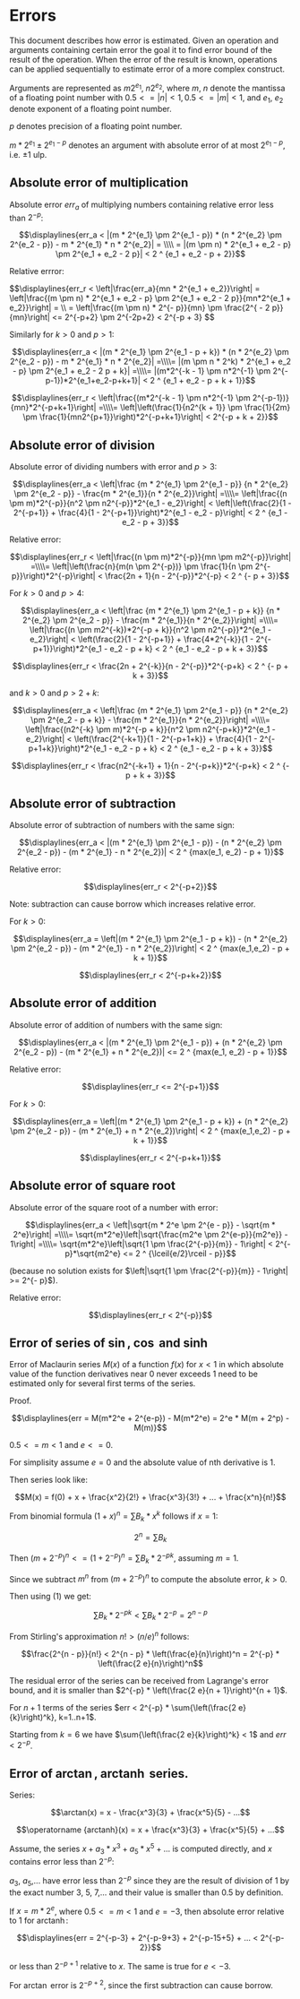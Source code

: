 # Errors

This document describes how error is estimated. Given an operation and arguments containing certain error the goal it to find error bound of the result of the operation. When the error of the result is known, operations can be applied sequentially to estimate error of a more complex construct.

Arguments are represented as $m2^{e_1}$, $n2^{e_2}$, where $m$, $n$ denote the mantissa of a floating point number with $0.5 <= |n| < 1, 0.5 <= |m| < 1$, and $e_1$, $e_2$ denote exponent of a floating point number.

$p$ denotes precision of a floating point number.

$m * 2^{e_1} \pm 2^{e_1 - p}$ denotes an argument with absolute error of at most $2^{e_1-p}$, i.e. $\pm1$ ulp.

## Absolute error of multiplication

Absolute error $err_a$ of multiplying numbers containing relative error less than $2^{-p}$:

$$\displaylines{err_a < |(m * 2^{e_1} \pm 2^{e_1 - p}) * (n * 2^{e_2} \pm 2^{e_2 - p}) - m * 2^{e_1} * n * 2^{e_2}| = \\\\ = |(m \pm n) * 2^{e_1 + e_2 - p} \pm 2^{e_1 + e_2 - 2 p}| < 2 ^ {e_1 + e_2 - p + 2}}$$

Relative errror:

$$\displaylines{err_r < \left|\frac{err_a}{mn * 2^{e_1 + e_2}}\right| = \left|\frac{(m \pm n) * 2^{e_1 + e_2 - p} \pm 2^{e_1 + e_2 - 2 p}}{mn*2^{e_1 + e_2}}\right| = \\\\ = \left|\frac{(m \pm n) * 2^{- p}}{mn} \pm \frac{2^{ - 2 p}}{mn}\right| <= 2^{-p+2} \pm 2^{-2p+2} < 2^{-p + 3} $$

Similarly for $k > 0$ and $p > 1$:

$$\displaylines{err_a < |(m * 2^{e_1} \pm 2^{e_1 - p + k}) * (n * 2^{e_2} \pm 2^{e_2 - p}) - m * 2^{e_1} * n * 2^{e_2}| =\\\\= |(m \pm n * 2^k) * 2^{e_1 + e_2 - p} \pm 2^{e_1 + e_2 - 2 p + k}| =\\\\= |(m*2^{-k - 1} \pm n*2^{-1} \pm 2^{-p-1})*2^{e_1+e_2-p+k+1}| < 2 ^ {e_1 + e_2 - p + k + 1}}$$

$$\displaylines{err_r < \left|\frac{(m*2^{-k - 1} \pm n*2^{-1} \pm 2^{-p-1})}{mn}*2^{-p+k+1}\right| =\\\\= \left|\left(\frac{1}{n2^{k + 1}} \pm \frac{1}{2m} \pm \frac{1}{mn2^{p+1}}\right)*2^{-p+k+1}\right| < 2^{-p + k + 2}}$$


## Absolute error of division

Absolute error of dividing numbers with error and $p > 3$:

$$\displaylines{err_a < \left|\frac {m * 2^{e_1} \pm 2^{e_1 - p}} {n * 2^{e_2} \pm 2^{e_2 - p}} - \frac{m * 2^{e_1}}{n * 2^{e_2}}\right| =\\\\= \left|\frac{(n \pm m)*2^{-p}}{n^2 \pm n2^{-p}}*2^{e_1 - e_2}\right| < \left|\left(\frac{2}{1 - 2^{-p+1}} + \frac{4}{1 - 2^{-p+1}}\right)*2^{e_1 - e_2 - p}\right| < 2 ^ {e_1 - e_2 - p + 3}}$$

Relative error:

$$\displaylines{err_r < \left|\frac{(n \pm m)*2^{-p}}{mn \pm m2^{-p}}\right| =\\\\= \left|\left(\frac{n}{m(n \pm 2^{-p})} \pm \frac{1}{n \pm 2^{-p}}\right)*2^{-p}\right| < \frac{2n + 1}{n - 2^{-p}}*2^{-p} < 2 ^ {- p + 3}}$$


For $k > 0$ and $p > 4$:

$$\displaylines{err_a < \left|\frac {m * 2^{e_1} \pm 2^{e_1 - p + k}} {n * 2^{e_2} \pm 2^{e_2 - p}} - \frac{m * 2^{e_1}}{n * 2^{e_2}}\right| =\\\\= \left|\frac{(n \pm m2^{-k})*2^{-p + k}}{n^2 \pm n2^{-p}}*2^{e_1 - e_2}\right| < \left(\frac{2}{1 - 2^{-p+1}} + \frac{4*2^{-k}}{1 - 2^{-p+1}}\right)*2^{e_1 - e_2 - p + k} < 2 ^ {e_1 - e_2 - p + k + 3}}$$

$$\displaylines{err_r < \frac{2n + 2^{-k}}{n - 2^{-p}}*2^{-p+k} < 2 ^ {- p + k + 3}}$$

and $k > 0$ and $p > 2 + k$:

$$\displaylines{err_a < \left|\frac {m * 2^{e_1} \pm 2^{e_1 - p}} {n * 2^{e_2} \pm 2^{e_2 - p + k}} - \frac{m * 2^{e_1}}{n * 2^{e_2}}\right| =\\\\= \left|\frac{(n2^{-k} \pm m)*2^{-p + k}}{n^2 \pm n2^{-p+k}}*2^{e_1 - e_2}\right| < \left(\frac{2^{-k+1}}{1 - 2^{-p+1+k}} + \frac{4}{1 - 2^{-p+1+k}}\right)*2^{e_1 - e_2 - p + k} < 2 ^ {e_1 - e_2 - p + k + 3}}$$

$$\displaylines{err_r < \frac{n2^{-k+1} + 1}{n - 2^{-p+k}}*2^{-p+k} < 2 ^ {- p + k + 3}}$$

## Absolute error of subtraction

Absolute error of subtraction of numbers with the same sign:

$$\displaylines{err_a < |(m * 2^{e_1} \pm 2^{e_1 - p}) - (n * 2^{e_2} \pm 2^{e_2 - p}) - (m * 2^{e_1} - n * 2^{e_2})| < 2 ^ {max(e_1, e_2) - p + 1}}$$

Relative error:

$$\displaylines{err_r < 2^{-p+2}}$$

Note: subtraction can cause borrow which increases relative error.

For $k > 0$:

$$\displaylines{err_a = \left|(m * 2^{e_1} \pm 2^{e_1 - p + k}) - (n * 2^{e_2} \pm 2^{e_2 - p}) - (m * 2^{e_1} - n * 2^{e_2})\right| < 2 ^ {max(e_1,e_2) - p + k + 1}}$$

$$\displaylines{err_r < 2^{-p+k+2}}$$

## Absolute error of addition

Absolute error of addition of numbers with the same sign:

$$\displaylines{err_a < |(m * 2^{e_1} \pm 2^{e_1 - p}) + (n * 2^{e_2} \pm 2^{e_2 - p}) - (m * 2^{e_1} + n * 2^{e_2})| <= 2 ^ {max(e_1, e_2) - p + 1}}$$

Relative error:

$$\displaylines{err_r <= 2^{-p+1}}$$

For $k > 0$:

$$\displaylines{err_a = \left|(m * 2^{e_1} \pm 2^{e_1 - p + k}) + (n * 2^{e_2} \pm 2^{e_2 - p}) - (m * 2^{e_1} + n * 2^{e_2})\right| < 2 ^ {max(e_1,e_2) - p + k + 1}}$$

$$\displaylines{err_r < 2^{-p+k+1}}$$


## Absolute error of square root

Absolute error of the square root of a number with error:

$$\displaylines{err_a < \left|\sqrt{m * 2^e \pm 2^{e - p}} - \sqrt{m * 2^e}\right| =\\\\= \sqrt{m*2^e}\left|\sqrt{\frac{m2^e \pm 2^{e-p}}{m2^e}} - 1\right| =\\\\= \sqrt{m*2^e}\left|\sqrt{1 \pm \frac{2^{-p}}{m}} - 1\right| < 2^{- p}*\sqrt{m2^e} <= 2 ^ {\lceil{e/2}\rceil - p}}$$

(because no solution exists for $\left|\sqrt{1 \pm \frac{2^{-p}}{m}} - 1\right| >= 2^{- p}$).

Relative error:

$$\displaylines{err_r < 2^{-p}}$$

## Error of series of $\sin$, $\cos$ and $\sinh$

Error of Maclaurin series $M(x)$ of a function $f(x)$ for $x < 1$ in which absolute value of the function derivatives near 0 never exceeds 1 need to be estimated only for several first terms of the series.

Proof.

$$\displaylines{err = M(m*2^e + 2^{e-p}) - M(m*2^e) = 2^e * M(m + 2^p) - M(m)}$$

$0.5 <= m < 1$ and $e <= 0$.

For simplisity assume $e = 0$ and the absolute value of nth derivative is 1.

Then series look like:

$$M(x) = f(0) + x + \frac{x^2}{2!} + \frac{x^3}{3!} + ... + \frac{x^n}{n!}$$

From binomial formula $(1 + x)^n = \sum{B_k * x^k}$ follows if $x = 1$:

$$2^n = \sum{B_k}\tag{1}$$

Then $(m + 2^{-p})^n <= (1 + 2^{-p})^n = \sum{B_k * 2^{-p k}}$, assuming $m = 1$.

Since we subtract $m^n$ from $(m + 2^{-p})^n$ to compute the absolute error, $k > 0$.

Then using (1) we get:

$$\sum{B_k * 2^{-p k}} < \sum{B_k * 2^{-p}} = 2^{n - p}$$

From Stirling's approximation $n! > (n/e) ^ n$ 
follows:

$$\frac{2^{n - p}}{n!} < 2^{n - p} * \left(\frac{e}{n}\right)^n = 2^{-p} * \left(\frac{2 e}{n}\right)^n$$

The residual error of the series can be received from Lagrange's error bound,
and it is smaller than $2^{-p} * \left(\frac{2 e}{n + 1}\right)^{n + 1}$.

For $n+1$ terms of the series $err < 2^{-p} * \sum{\left(\frac{2 e}{k}\right)^k}, k=1..n+1$.

Starting from $k = 6$ we have $\sum{\left(\frac{2 e}{k}\right)^k} < 1$ and $err < 2^{-p}$.

## Error of $\arctan$, $\operatorname {arctanh}$ series.

Series:

$$\arctan(x) = x - \frac{x^3}{3} + \frac{x^5}{5} - ...$$
 
$$\operatorname {arctanh}(x) = x + \frac{x^3}{3} + \frac{x^5}{5} + ...$$

Assume, the series $x + a_3 * x^3 + a_5 * x^5 + ...$ is computed directly, and $x$ contains error less than $2^{-p}$:

$a_3$, $a_5$,... have error less than $2^{-p}$ since they are the result of division of 1 by the exact number 3, 5, 7,... 
and their value is smaller than 0.5 by definition.

If $x = m*2^e$, where $0.5 <= m < 1$ and $e = -3$, then absolute error relative to 1 for $\operatorname {arctanh}$:

$$\displaylines{err = 2^{-p-3} + 2^{-p-9+3} + 2^{-p-15+5} + ... < 2^{-p-2}}$$

or less than $2^{-p+1}$ relative to $x$. The same is true for $e < -3$.

For $\arctan$ error is $2^{-p+2}$, since the first subtraction can cause borrow.
